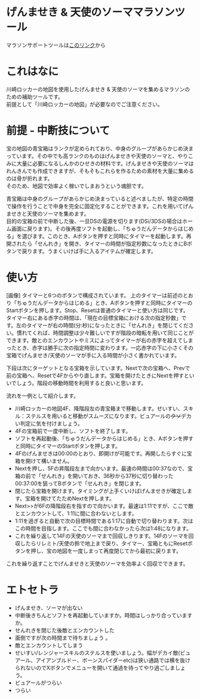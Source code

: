 # げんませき &amp; 天使のソーママラソンツール

マラソンサポートツールは[このリンク](https://dq9kn.github.io/somarathon/somarathon.html "ソーマラソン")から

# これはなに
川崎ロッカーの地図を使用したげんませき &amp; 天使のソーマを集めるマラソンのための補助ツールです。  
前提として「川崎ロッカーの地図」が必要なのでご注意ください。  
# 前提 - 中断技について
宝の地図の青宝箱はランクが定められており、中身のグループがあらかじめ決まっています。その中でも高ランクのものはげんませきや天使のソーマと、やりこみに大量に必要になるしんかのひせきの材料です。げんませきや天使のソーマはれんきんでも作成できますが、そもそもこれらを作るための素材を大量に集めるのは骨が折れます。  
そのため、地図で効率よく稼いでしまおうという魂胆です。  

青宝箱は中身のグループがあらかじめ決まっていると述べましたが、特定の時間で操作を行うことで中身を完全に固定化することができます。これを用いてげんませきと天使のソーマを集めます。  
目的の宝箱の前で中断した後、一旦DSの電源を切ります(DSi/3DSの場合はホーム画面に戻ります)。その後再度ソフトを起動し、「ちゅうだんデータからはじめる」を選びます。このとき、Aボタンを押すと同時にタイマーを起動します。再開されたら「せんれき」を開き、タイマーの時間が指定秒数になったときにBボタンで戻ります。うまくいけば手に入るアイテムが確定します。

# 使い方
[画像]
タイマーと6つのボタンで構成されています。
上のタイマーは前述のとおり「ちゅうだんデータからはじめる」とき、Aボタンを押すと同時にタイマーのStartボタンを押します。Stop、Resetは普通のタイマーと使い方は同じです。  
タイマー右にある赤字の時間は、「現在の目標宝箱における次の指定秒数」です。左のタイマーが右の時間(分:秒)になったときに「せんれき」を閉じてください。慣れてくれば、時間調整は少々難しいですが階段の暗転を用いて同じことができます。敵とのエンカウントやミスによってタイマーが右の赤字を超えてしまったとき、赤字は勝手に次の指定時間に変わります。一応赤字の下に小さくその宝箱でげんませき/天使のソーマが手に入る時間が小さく書かれています。

下段は次にターゲットとなる宝箱を示しています。Nextで次の宝箱へ、Prevで前の宝箱へ、Resetで4Fからやり直します。宝箱を開けたときにNextを押すといいでしょう。階段の移動時間を利用すると良いと思います。

流れを一例として紹介します。  
- 川崎ロッカーの地図4F、降階段左の青宝箱まで移動します。せいすい、スキル：ステルスを用いると移動がスムーズになります。ビュアールの~~クソ~~デカい判定に気を付けましょう。
- 4Fの宝箱前で一度中断し、ソフトを終了します。
- ソフトを再起動後、「ちゅうだんデータからはじめる」とき、Aボタンを押すと同時にタイマーのStartボタンを押します。
- 4Fのげんませきは00:00のとおり、即開けが可能です。再開したらすぐに宝箱を開けて構いません。
- Nextを押し、5Fの昇階段左まで向かいます。最速の時間は00:37なので、宝箱の前で「せんれき」を開いておき、36秒から37秒に切り替わった00:37:00を狙ってBボタンで「せんれき」を閉じます。
- 閉じたら宝箱を開けます。タイミングが上手くいけばげんませきが確定します。宝箱を開けてたためNextを押します。
- Next>>が6Fの降階段右を指すので向かいます。最速は1:11ですが、ここで敵とエンカウントして、1:11に間に合わないとします。
- 1:11を過ぎると自動で次の目標時間である1:17に自動で切り替わります。次はこの時間を目指します。ここでも間に合わなかったら次は1:48になります。
- これを繰り返して14Fの天使のソーマまで回収しきります。14Fのソーマを回収したらリレミト/天使の鈴で地上まで戻り、タイマー、宝箱ともにResetボタンを押し、宝の地図を一度しまって再度閉じてから最初に戻ります。

これを繰り返すことでげんませきと天使のソーマを効率よく回収でできます。

# エトセトラ
* げんませき、ソーマが出ない
 * 中断後きちんとソフトを再起動していますか。時間はしっかり合っていますか。
* せんれきを閉じた後敵とエンカウントした
 * 面倒ですが次の時間まで待ちましょう 。
* 敵とエンカウントしてしまう
 * せいすい/レンジャースキルのステルスを使いましょう。幅がデカイ敵(ビュアール、アイアンブルドー、ボーンスパイダーetc)は狭い通路では横を抜けられないのでXボタンでメニューを開いて通過を待ってやり過ごしましょう。
* ビュアールがつらい
 * つらい

